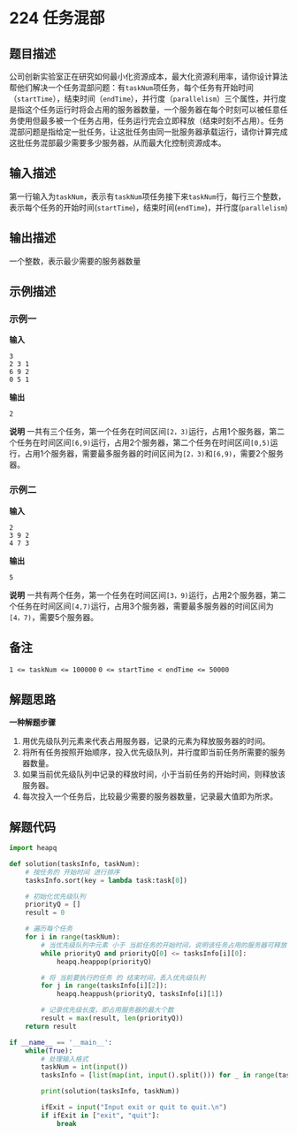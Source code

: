 # 224 任务混部

## 题目描述

公司创新实验室正在研究如何最小化资源成本，最大化资源利用率，请你设计算法帮他们解决一个任务混部问题：有`taskNum`项任务，每个任务有开始时间（`startTime`），结束时间（`endTime`），并行度（`parallelism`）三个属性，并行度是指这个任务运行时将会占用的服务器数量，一个服务器在每个时刻可以被任意任务使用但最多被一个任务占用，任务运行完会立即释放（结束时刻不占用）。任务混部问题是指给定一批任务，让这批任务由同一批服务器承载运行，请你计算完成这批任务混部最少需要多少服务器，从而最大化控制资源成本。

## 输入描述

第一行输入为`taskNum`，表示有`taskNum`项任务接下来`taskNum`行，每行三个整数，表示每个任务的开始时间(`startTime`)，结束时间(`endTime`)，并行度(`parallelism`)

## 输出描述

一个整数，表示最少需要的服务器数量

## 示例描述

### 示例一

**输入**
```
3
2 3 1
6 9 2
0 5 1
```

**输出**
```
2
```

**说明**
一共有三个任务，第一个任务在时间区间`[2，3)`运行，占用1个服务器，第二个任务在时间区间`[6,9)`运行，占用2个服务器，第二个任务在时间区间`[0,5)`运行，占用1个服务器，需要最多服务器的时间区间为`[2，3)`和`[6,9)`，需要2个服务器。

### 示例二

**输入**
```
2
3 9 2
4 7 3
```

**输出**
```
5
```

**说明**
一共有两个任务，第一个任务在时间区间`[3，9)`运行，占用2个服务器，第二个任务在时间区间`[4,7)`运行，占用3个服务器，需要最多服务器的时间区间为`[4，7)`，需要5个服务器。

## 备注
`1 <= taskNum <= 100000`
`0 <= startTime < endTime <= 50000`

## 解题思路

**一种解题步骤**
1. 用优先级队列元素来代表占用服务器，记录的元素为释放服务器的时间。
2. 将所有任务按照开始顺序，投入优先级队列，并行度即当前任务所需要的服务器数量。
3. 如果当前优先级队列中记录的释放时间，小于当前任务的开始时间，则释放该服务器。
4. 每次投入一个任务后，比较最少需要的服务器数量，记录最大值即为所求。

## 解题代码
``` python
import heapq

def solution(tasksInfo, taskNum):
    # 按任务的 开始时间 进行排序
    tasksInfo.sort(key = lambda task:task[0])

    # 初始化优先级队列
    priorityQ = []
    result = 0

    # 遍历每个任务
    for i in range(taskNum):
        # 当优先级队列中元素 小于 当前任务的开始时间，说明该任务占用的服务器可释放
        while priorityQ and priorityQ[0] <= tasksInfo[i][0]:
            heapq.heappop(priorityQ)

        # 将 当前要执行的任务 的 结束时间，丢入优先级队列
        for j in range(tasksInfo[i][2]):
            heapq.heappush(priorityQ, tasksInfo[i][1])

        # 记录优先级长度，即占用服务器的最大个数
        result = max(result, len(priorityQ))
    return result

if __name__ == '__main__':
    while(True):
        # 处理输入格式
        taskNum = int(input())
        tasksInfo = [list(map(int, input().split())) for _ in range(taskNum)]

        print(solution(tasksInfo, taskNum))

        ifExit = input("Input exit or quit to quit.\n")
        if ifExit in ["exit", "quit"]:
            break
```